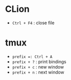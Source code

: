 # CLion
  - `Ctrl + F4` : close file

# tmux
  - `prefix =: Ctrl + A`
  - `prefix + ?` : print bindings
  - `prefix + c` : new window
  - `prefix + n` : next window
